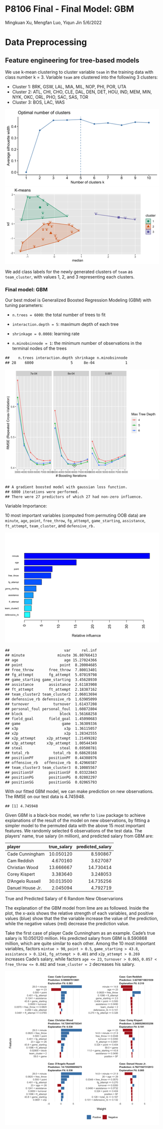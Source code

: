 P8106 Final - Final Model: GBM
================
Mingkuan Xu, Mengfan Luo, Yiqun Jin
5/6/2022

# Data Preprocessing

## Feature engineering for tree-based models

We use k-mean clustering to cluster variable `team` in the training data
with class number k = 3. Variable `team` are clustered into the
following 3 clusters:

-   Cluster 1: BRK, GSW, LAL, MIA, MIL, NOP, PHI, POR, UTA
-   Cluster 2: ATL, CHI, CHO, CLE, DAL, DEN, DET, HOU, IND, MEM, MIN,
    NYK, OKC, ORL, PHO, SAC, SAS, TOR
-   Cluster 3: BOS, LAC, WAS

![](p8106_final_model_gbm_files/figure-gfm/unnamed-chunk-4-1.png)<!-- -->![](p8106_final_model_gbm_files/figure-gfm/unnamed-chunk-4-2.png)<!-- -->

We add class labels for the newly generated clusters of `team` as
`team_cluster`, with values 1, 2, and 3 representing each clusters.

### Final model: GBM

Our best mdoel is Generalized Boosted Regression Modeling (GBM) with
tuning parameters:

-   `n.trees = 6000`: the total number of trees to fit

-   `interaction.depth = 5`: maximum depth of each tree

-   `shrinkage = 0.0008`: learning rate

-   `n.minobsinnode = 1`: the minimum number of observations in the
    terminal nodes of the trees

<!-- -->

    ##    n.trees interaction.depth shrinkage n.minobsinnode
    ## 28    6000                 5     8e-04              1

![](p8106_final_model_gbm_files/figure-gfm/unnamed-chunk-6-1.png)<!-- -->

    ## A gradient boosted model with gaussian loss function.
    ## 6000 iterations were performed.
    ## There were 27 predictors of which 27 had non-zero influence.

Variable Importance:

10 most important variables (computed from permuting OOB data) are
`minute`, `age`, `point`, `free_throw`, `fg_attempt`, `game_starting`,
`assistance`, `ft_attempt`, `team_cluster`, and `defensive_rb.`

![](p8106_final_model_gbm_files/figure-gfm/unnamed-chunk-7-1.png)<!-- -->

    ##                         var     rel.inf
    ## minute               minute 36.80766413
    ## age                     age 15.27024366
    ## point                 point  8.20004685
    ## free_throw       free_throw  7.80013401
    ## fg_attempt       fg_attempt  5.07019798
    ## game_starting game_starting  3.45628930
    ## assistance       assistance  2.61183908
    ## ft_attempt       ft_attempt  2.18387162
    ## team_cluster2 team_cluster2  2.06013694
    ## defenssive_rb defenssive_rb  1.63905099
    ## turnover           turnover  1.61437208
    ## personal_foul personal_foul  1.60872804
    ## block                 block  1.56168258
    ## field_goal       field_goal  1.45090683
    ## game                   game  1.36309336
    ## x3p                     x3p  1.36115057
    ## x2p                     x2p  1.28342555
    ## x2p_attempt     x2p_attempt  1.21499282
    ## x3p_attempt     x3p_attempt  1.00544349
    ## steal                 steal  0.69500781
    ## total_rb           total_rb  0.68620168
    ## positionPF       positionPF  0.44308976
    ## offensive_rb   offensive_rb  0.42966587
    ## team_cluster3 team_cluster3  0.10085567
    ## positionSF       positionSF  0.03322843
    ## positionPG       positionPG  0.02802297
    ## positionSG       positionSG  0.02065793

With our fitted GBM model, we can make prediction on new observations.
The RMSE on our test data is 4.745948.

    ## [1] 4.745948

Given GBM is a black-box model, we refer to `lime` package to achieve
explanations of the result of the model on new observations, by fitting
a simpler model to the permuted data with the above 15 most important
features. We randomly selected 6 observations of the test data. The
players’ name, true salary (in million), and predicted salary from GBM
are:

| player           | true_salary | predicted_salary |
|:-----------------|------------:|-----------------:|
| Cade Cunningham  |   10.050120 |         8.590867 |
| Cam Reddish      |    4.670160 |         3.627087 |
| Christian Wood   |   13.666667 |        14.730414 |
| Corey Kispert    |    3.383640 |         3.248053 |
| D’Angelo Russell |   30.013500 |        14.735256 |
| Danuel House Jr. |    2.045094 |         4.792719 |

True and Predicted Salary of 6 Random New Observarions

The explanation of the GBM model from lime are as followed. Inside the
plot, the x-axis shows the relative strength of each variables, and
positive values (blue) show that the the variable increase the value of
the prediction, while the negative values (red) decrease the prediction
value.

Take the first case of player Cade Cunningham as an example. Cade’s true
salary is 10.050120 million. His predicted salary from GBM is 8.590868
million, which are quite similar to each other. Among the 10 most
important variables, factors `mintue > 90`, `point > 0.5`,
`game_starting > 43.8`, `assistance > 0.1241`, `fg_attempt > 0.401` and
`x2p_attempt > 0.269` increases Cade’s salary, while factors
`age <= 23`, `turnover > 0.065`, `0.057 < free_throw <= 0.082` and
`team_cluster = 2` decreases his salary.

![](p8106_final_model_gbm_files/figure-gfm/unnamed-chunk-10-1.png)<!-- -->
